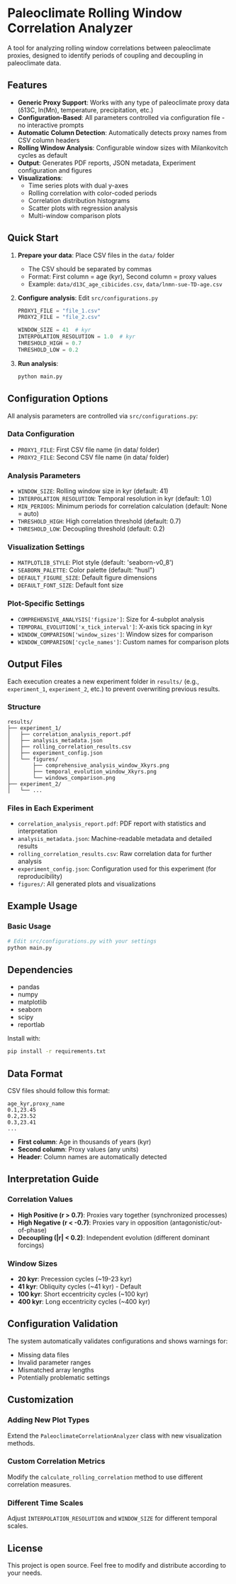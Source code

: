 # Paleoclimate Rolling Window Correlation Analyzer

A tool for analyzing rolling window correlations between paleoclimate proxies, designed to identify periods of coupling and decoupling in paleoclimate data.

## Features

- **Generic Proxy Support**: Works with any type of paleoclimate proxy data (δ13C, ln(Mn), temperature, precipitation, etc.)
- **Configuration-Based**: All parameters controlled via configuration file - no interactive prompts
- **Automatic Column Detection**: Automatically detects proxy names from CSV column headers
- **Rolling Window Analysis**: Configurable window sizes with Milankovitch cycles as default
- **Output**: Generates PDF reports, JSON metadata, Experiment configuration and figures
- **Visualizations**: 
  - Time series plots with dual y-axes
  - Rolling correlation with color-coded periods
  - Correlation distribution histograms
  - Scatter plots with regression analysis
  - Multi-window comparison plots

## Quick Start

1. **Prepare your data**: Place CSV files in the `data/` folder
   - The CSV should be separated by commas
   - Format: First column = age (kyr), Second column = proxy values
   - Example: `data/d13C_age_cibicides.csv`, `data/lnmn-sue-TD-age.csv`

2. **Configure analysis**: Edit `src/configurations.py`
   ```python
   PROXY1_FILE = "file_1.csv"
   PROXY2_FILE = "file_2.csv"
   
   WINDOW_SIZE = 41  # kyr
   INTERPOLATION_RESOLUTION = 1.0  # kyr
   THRESHOLD_HIGH = 0.7
   THRESHOLD_LOW = 0.2
   ```

3. **Run analysis**:
   ```bash
   python main.py
   ```

## Configuration Options

All analysis parameters are controlled via `src/configurations.py`:

### Data Configuration
- `PROXY1_FILE`: First CSV file name (in data/ folder)
- `PROXY2_FILE`: Second CSV file name (in data/ folder)

### Analysis Parameters
- `WINDOW_SIZE`: Rolling window size in kyr (default: 41)
- `INTERPOLATION_RESOLUTION`: Temporal resolution in kyr (default: 1.0)
- `MIN_PERIODS`: Minimum periods for correlation calculation (default: None = auto)
- `THRESHOLD_HIGH`: High correlation threshold (default: 0.7)
- `THRESHOLD_LOW`: Decoupling threshold (default: 0.2)

### Visualization Settings
- `MATPLOTLIB_STYLE`: Plot style (default: 'seaborn-v0_8')
- `SEABORN_PALETTE`: Color palette (default: "husl")
- `DEFAULT_FIGURE_SIZE`: Default figure dimensions
- `DEFAULT_FONT_SIZE`: Default font size

### Plot-Specific Settings
- `COMPREHENSIVE_ANALYSIS['figsize']`: Size for 4-subplot analysis
- `TEMPORAL_EVOLUTION['x_tick_interval']`: X-axis tick spacing in kyr
- `WINDOW_COMPARISON['window_sizes']`: Window sizes for comparison
- `WINDOW_COMPARISON['cycle_names']`: Custom names for comparison plots

## Output Files

Each execution creates a new experiment folder in `results/` (e.g., `experiment_1`, `experiment_2`, etc.) to prevent overwriting previous results.

### Structure
```
results/
├── experiment_1/
│   ├── correlation_analysis_report.pdf
│   ├── analysis_metadata.json
│   ├── rolling_correlation_results.csv
│   ├── experiment_config.json
│   └── figures/
│       ├── comprehensive_analysis_window_Xkyrs.png
│       ├── temporal_evolution_window_Xkyrs.png
│       └── windows_comparison.png
├── experiment_2/
│   └── ...
```

### Files in Each Experiment
- `correlation_analysis_report.pdf`: PDF report with statistics and interpretation
- `analysis_metadata.json`: Machine-readable metadata and detailed results
- `rolling_correlation_results.csv`: Raw correlation data for further analysis
- `experiment_config.json`: Configuration used for this experiment (for reproducibility)
- `figures/`: All generated plots and visualizations

## Example Usage

### Basic Usage
```python
# Edit src/configurations.py with your settings
python main.py
```

## Dependencies

- pandas
- numpy
- matplotlib
- seaborn
- scipy
- reportlab

Install with:
```bash
pip install -r requirements.txt
```

## Data Format

CSV files should follow this format:
```
age_kyr,proxy_name
0.1,23.45
0.2,23.52
0.3,23.41
...
```

- **First column**: Age in thousands of years (kyr)
- **Second column**: Proxy values (any units)
- **Header**: Column names are automatically detected

## Interpretation Guide

### Correlation Values
- **High Positive (r > 0.7)**: Proxies vary together (synchronized processes)
- **High Negative (r < -0.7)**: Proxies vary in opposition (antagonistic/out-of-phase)
- **Decoupling (|r| < 0.2)**: Independent evolution (different dominant forcings)

### Window Sizes
- **20 kyr**: Precession cycles (~19-23 kyr)
- **41 kyr**: Obliquity cycles (~41 kyr) - Default
- **100 kyr**: Short eccentricity cycles (~100 kyr)
- **400 kyr**: Long eccentricity cycles (~400 kyr)

## Configuration Validation

The system automatically validates configurations and shows warnings for:
- Missing data files
- Invalid parameter ranges
- Mismatched array lengths
- Potentially problematic settings

## Customization

### Adding New Plot Types
Extend the `PaleoclimateCorrelationAnalyzer` class with new visualization methods.

### Custom Correlation Metrics
Modify the `calculate_rolling_correlation` method to use different correlation measures.

### Different Time Scales
Adjust `INTERPOLATION_RESOLUTION` and `WINDOW_SIZE` for different temporal scales.

## License

This project is open source. Feel free to modify and distribute according to your needs.
